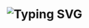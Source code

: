 <h1 align="center">
  <img
    src="https://readme-typing-svg.demolab.com?font=Poppins&weight=500&size=30&duration=3000&pause=1000&color=8B5CF6&center=true&vCenter=true&width=1000&lines=Hi+there!+👋;Manish+Bayad;Frontend+Developer;Crafting+responsive+and+modern+websites"
    alt="Typing SVG"
  />
</h1>
